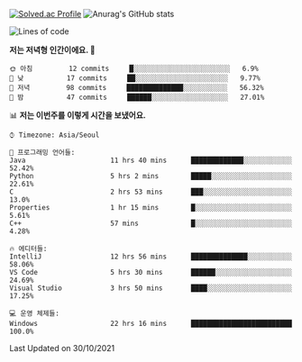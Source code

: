 

<!--
**PungwonLee/PungwonLee** is a ✨ _special_ ✨ repository because its `README.md` (this file) appears on your GitHub profile.

Here are some ideas to get you started:

- 🔭 I’m currently working on ...
- 🌱 I’m currently learning ...
- 👯 I’m looking to collaborate on ...
- 🤔 I’m looking for help with ...
- 💬 Ask me about ...
- 📫 How to reach me: ...
- 😄 Pronouns: ...
- ⚡ Fun fact: ...
-->
[![Solved.ac Profile](http://mazassumnida.wtf/api/v2/generate_badge?boj=vnddnjs00)](https://solved.ac/vnddnjs00/)
![Anurag's GitHub stats](https://github-readme-stats.vercel.app/api?username=PungwonLee&show_icons=true&theme=radical)
<!--START_SECTION:waka-->
![Lines of code](https://img.shields.io/badge/%EC%A0%80%EB%8A%94%20%EC%97%AC%ED%83%9C%EA%B9%8C%EC%A7%80%20-75730%20%EC%A4%84%EC%9D%98%20%EC%BD%94%EB%93%9C%EB%A5%BC%20%EC%9E%91%EC%84%B1%ED%96%88%EC%96%B4%EC%9A%94.-blue)

**저는 저녁형 인간이에요. 🦉** 

```text
🌞 아침         12 commits     █░░░░░░░░░░░░░░░░░░░░░░░░   6.9% 
🌆 낮　         17 commits     ██░░░░░░░░░░░░░░░░░░░░░░░   9.77% 
🌃 저녁         98 commits     ██████████████░░░░░░░░░░░   56.32% 
🌙 밤　         47 commits     ██████░░░░░░░░░░░░░░░░░░░   27.01%

```


📊 **저는 이번주를 이렇게 시간을 보냈어요.** 

```text
⌚︎ Timezone: Asia/Seoul

💬 프로그래밍 언어들: 
Java                     11 hrs 40 mins      █████████████░░░░░░░░░░░░   52.42% 
Python                   5 hrs 2 mins        █████░░░░░░░░░░░░░░░░░░░░   22.61% 
C                        2 hrs 53 mins       ███░░░░░░░░░░░░░░░░░░░░░░   13.0% 
Properties               1 hr 15 mins        █░░░░░░░░░░░░░░░░░░░░░░░░   5.61% 
C++                      57 mins             █░░░░░░░░░░░░░░░░░░░░░░░░   4.28%

🔥 에디터들: 
IntelliJ                 12 hrs 56 mins      ██████████████░░░░░░░░░░░   58.06% 
VS Code                  5 hrs 30 mins       ██████░░░░░░░░░░░░░░░░░░░   24.69% 
Visual Studio            3 hrs 50 mins       ████░░░░░░░░░░░░░░░░░░░░░   17.25%

💻 운영 체제들: 
Windows                  22 hrs 16 mins      █████████████████████████   100.0%

```


 Last Updated on 30/10/2021
<!--END_SECTION:waka-->
